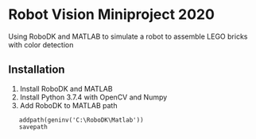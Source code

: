 # Robot Vision Miniproject 2020
Using RoboDK and MATLAB to simulate a robot to assemble LEGO bricks with color detection


## Installation

1. Install RoboDK and MATLAB
2. Install Python 3.7.4 with OpenCV and Numpy
3. Add RoboDK to MATLAB path
```
   addpath(geninv('C:\RoboDK\Matlab'))
   savepath
```

   
